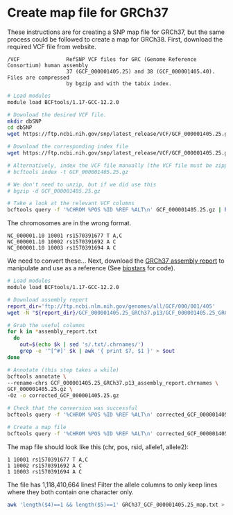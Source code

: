 # Create map file for GRCh37
These instructions are for creating a SNP map file for GRCh37, but the same process could be followed to create a map for GRCh38. First, download the required VCF file from website.

``` text
/VCF               RefSNP VCF files for GRC (Genome Reference Consortium) human assembly
                   37 (GCF_000001405.25) and 38 (GCF_000001405.40). Files are compressed
                   by bgzip and with the tabix index.
```

``` bash
# Load modules
module load BCFtools/1.17-GCC-12.2.0

# Download the desired VCF file.
mkdir dbSNP
cd dbSNP
wget https://ftp.ncbi.nih.gov/snp/latest_release/VCF/GCF_000001405.25.gz

# Download the corresponding index file
wget https://ftp.ncbi.nih.gov/snp/latest_release/VCF/GCF_000001405.25.gz.tbi

# Alternatively, index the VCF file manually (the VCF file must be zipped)
# bcftools index -t GCF_000001405.25.gz

# We don't need to unzip, but if we did use this
# bgzip -d GCF_000001405.25.gz

# Take a look at the relevant VCF columns
bcftools query -f '%CHROM %POS %ID %REF %ALT\n' GCF_000001405.25.gz | head -3
```

The chromosomes are in the wrong format.
``` text
NC_000001.10 10001 rs1570391677 T A,C
NC_000001.10 10002 rs1570391692 A C
NC_000001.10 10003 rs1570391694 A C
```
We need to convert these... Next, download the [GRCh37 assembly report](https://ftp.ncbi.nlm.nih.gov/genomes/all/GCF/000/001/405/GCF_000001405.25_GRCh37.p13/GCF_000001405.25_GRCh37.p13_assembly_report.txt) 
to manipulate and use as a reference (See [biostars](https://www.biostars.org/p/410789/) for code).

``` bash
# Load modules
module load BCFtools/1.17-GCC-12.2.0

# Download assembly report
report_dir='ftp://ftp.ncbi.nlm.nih.gov/genomes/all/GCF/000/001/405'
wget -N "${report_dir}/GCF_000001405.25_GRCh37.p13/GCF_000001405.25_GRCh37.p13_assembly_report.txt"

# Grab the useful columns
for k in *assembly_report.txt
  do
    out=$(echo $k | sed 's/.txt/.chrnames/')
    grep -e '^[^#]' $k | awk '{ print $7, $1 }' > $out
done

# Annotate (this step takes a while)
bcftools annotate \
--rename-chrs GCF_000001405.25_GRCh37.p13_assembly_report.chrnames \
GCF_000001405.25.gz \
-Oz -o corrected_GCF_000001405.25.gz

# Check that the conversion was successful
bcftools query -f '%CHROM %POS %ID %REF %ALT\n' corrected_GCF_000001405.25.gz | head -3

# Create a map file
bcftools query -f '%CHROM %POS %ID %REF %ALT\n' corrected_GCF_000001405.25.gz > GRCh37_GCF_000001405.25_map.txt
```

The map file should look like this (chr, pos, rsid, allele1, allele2):
``` text
1 10001 rs1570391677 T A,C
1 10002 rs1570391692 A C
1 10003 rs1570391694 A C
```
The file has 1,118,410,664 lines! Filter the allele columns to only keep lines where they both contain one character only.

``` bash
awk 'length($4)==1 && length($5)==1' GRCh37_GCF_000001405.25_map.txt > map_filtered.txt
```
